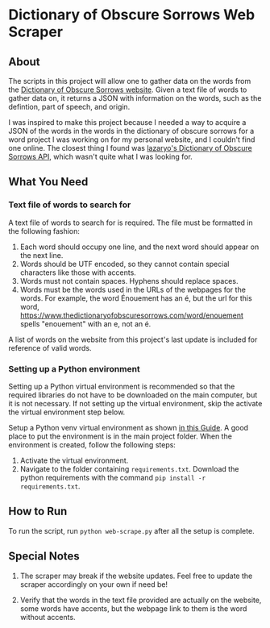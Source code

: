 # Dictionary of Obscure Sorrows Web Scraper

## About

The scripts in this project will allow one to gather data on the words from the [Dictionary of Obscure Sorrows website](https://www.thedictionaryofobscuresorrows.com/). Given a text file of words to gather data on, it returns a JSON with information on the words, such as the defintion, part of speech, and origin.

I was inspired to make this project because I needed a way to acquire a JSON of the words in the words in the dictionary of obscure sorrows for a word project I was working on for my personal website, and I couldn't find one online. The closest thing I found was [lazaryo's Dictionary of Obscure Sorrows API](https://github.com/lazaryo/obscure), which wasn't quite what I was looking for.

## What You Need

### Text file of words to search for

A text file of words to search for is required. The file must be formatted in the following fashion:

1. Each word should occupy one line, and the next word should appear on the next line.
2. Words should be UTF encoded, so they cannot contain special characters like those with accents.
3. Words must not contain spaces. Hyphens should replace spaces.
4. Words must be the words used in the URLs of the webpages for the words. For example, the word Énouement has an é, but the url for this word, <https://www.thedictionaryofobscuresorrows.com/word/enouement> spells "enouement" with an e, not an é.

A list of words on the website from this project's last update is included for reference of valid words.

### Setting up a Python environment

Setting up a Python virtual environment is recommended so that the required libraries do not have to be downloaded on the main computer, but it is not necessary. If not setting up the virtual environment, skip the activate the virtual environment step below.

Setup a Python venv virtual environment as shown [in this Guide](https://docs.python.org/3/library/venv.html). A good place to put the environment is in the main project folder. When the environment is created, follow the following steps:

1. Activate the virtual environment.
2. Navigate to the folder containing `requirements.txt`. Download the python requirements with the command `pip install -r requirements.txt`.

## How to Run

To run the script, run `python web-scrape.py` after all the setup is complete.

## Special Notes

1. The scraper may break if the website updates. Feel free to update the scraper accordingly on your own if need be!

2. Verify that the words in the text file provided are actually on the website, some words have accents, but the webpage link to them is the word without accents.
